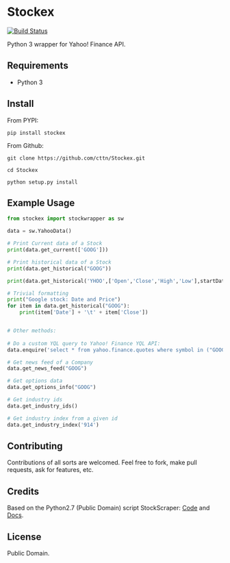 # Stockex

[![Build Status](https://travis-ci.org/josuebrunel/Stockex.svg?branch=master)](https://travis-ci.org/josuebrunel/Stockex)

Python 3 wrapper for Yahoo! Finance API.



## Requirements

* Python 3



## Install

From PYPI:
```shell
pip install stockex
```

From Github:
```shell
git clone https://github.com/cttn/Stockex.git

cd Stockex

python setup.py install
```


## Example Usage

```python
from stockex import stockwrapper as sw

data = sw.YahooData()

# Print Current data of a Stock
print(data.get_current(['GOOG']))

# Print historical data of a Stock
print(data.get_historical("GOOG"))

print(data.get_historical('YHOO',['Open','Close','High','Low'],startDate='2014-09-11',endDate='2015-02-10',limit=5))

# Trivial formatting
print("Google stock: Date and Price")
for item in data.get_historical("GOOG"):
    print(item['Date'] + '\t' + item['Close'])


# Other methods:
 
# Do a custom YQL query to Yahoo! Finance YQL API:
data.enquire('select * from yahoo.finance.quotes where symbol in ("GOOG", "C")')

# Get news feed of a Company
data.get_news_feed("GOOG")

# Get options data
data.get_options_info("GOOG")

# Get industry ids
data.get_industry_ids()

# Get industry index from a given id
data.get_industry_index('914')
```


## Contributing

Contributions of all sorts are welcomed.
Feel free to fork, make pull requests, ask for features, etc.


## Credits

Based on the Python2.7 (Public Domain) script StockScraper: [Code](https://github.com/gurch101/StockScraper) and [Docs](http://www.gurchet-rai.net/dev/yahoo-finance-yql).


## License

Public Domain.

